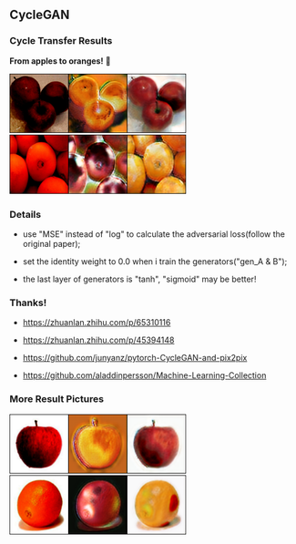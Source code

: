 ## CycleGAN

### Cycle Transfer Results

**From apples to oranges!** 🤔

<img src="images\pred_A_B_A2.png" style="zoom:40%;" />

<img src="images\pred_B_A_B2.png" style="zoom:40%;" />

### Details

- use "MSE" instead of "log" to calculate the adversarial loss(follow the original paper);
- set the identity weight to 0.0 when i train the generators("gen_A & B");

- the last layer of generators is "tanh", "sigmoid" may be better!

### Thanks!

- https://zhuanlan.zhihu.com/p/65310116

- https://zhuanlan.zhihu.com/p/45394148
- https://github.com/junyanz/pytorch-CycleGAN-and-pix2pix
- https://github.com/aladdinpersson/Machine-Learning-Collection

### More Result Pictures

<img src="images\pred_A_B_A1.png" style="zoom:40%;" />

<img src="images\pred_B_A_B1.png" style="zoom:40%;" />

